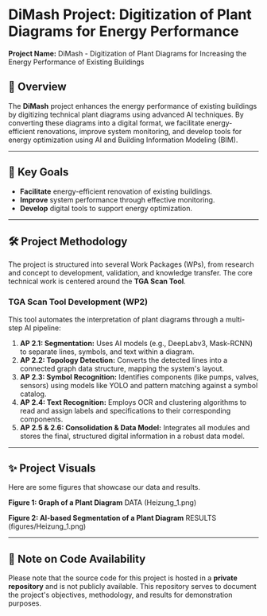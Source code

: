 # DiMash Project: Digitization of Plant Diagrams for Energy Performance

**Project Name:** DiMash - Digitization of Plant Diagrams for Increasing the Energy Performance of Existing Buildings

## 📜 Overview

The **DiMash** project enhances the energy performance of existing buildings by digitizing technical plant diagrams using advanced AI techniques. By converting these diagrams into a digital format, we facilitate energy-efficient renovations, improve system monitoring, and develop tools for energy optimization using AI and Building Information Modeling (BIM).

---

## 🎯 Key Goals

* **Facilitate** energy-efficient renovation of existing buildings.
* **Improve** system performance through effective monitoring.
* **Develop** digital tools to support energy optimization.

---

## 🛠️ Project Methodology

The project is structured into several Work Packages (WPs), from research and concept to development, validation, and knowledge transfer. The core technical work is centered around the **TGA Scan Tool**.

### TGA Scan Tool Development (WP2)

This tool automates the interpretation of plant diagrams through a multi-step AI pipeline:

1.  **AP 2.1: Segmentation:** Uses AI models (e.g., DeepLabv3, Mask-RCNN) to separate lines, symbols, and text within a diagram.
2.  **AP 2.2: Topology Detection:** Converts the detected lines into a connected graph data structure, mapping the system's layout.
3.  **AP 2.3: Symbol Recognition:** Identifies components (like pumps, valves, sensors) using models like YOLO and pattern matching against a symbol catalog.
4.  **AP 2.4: Text Recognition:** Employs OCR and clustering algorithms to read and assign labels and specifications to their corresponding components.
5.  **AP 2.5 & 2.6: Consolidation & Data Model:** Integrates all modules and stores the final, structured digital information in a robust data model.

---

## ✨ Project Visuals

Here are some figures that showcase our data and results.

**Figure 1: Graph of a Plant Diagram**
DATA (Heizung_1.png)

**Figure 2: AI-based Segmentation of a Plant Diagram**
RESULTS (figures/Heizung_1.png)

---

## 🔐 Note on Code Availability

Please note that the source code for this project is hosted in a **private repository** and is not publicly available. This repository serves to document the project's objectives, methodology, and results for demonstration purposes.
